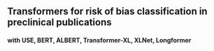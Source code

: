 ## Transformers for risk of bias classification in preclinical publications
#### with USE, BERT, ALBERT, Transformer-XL, XLNet, Longformer

